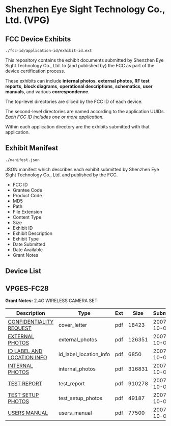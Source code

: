 # Shenzhen Eye Sight Technology Co., Ltd. (VPG)
## FCC Device Exhibits

```
./fcc-id/application-id/exhibit-id.ext
```

This repository contains the exhibit documents submitted by Shenzhen Eye Sight Technology Co., Ltd. to (and published by) the FCC as part of the device certification process.

These exhibits can include **internal photos**, **external photos**, **RF test reports**, **block diagrams**, **operational descriptions**, **schematics**, **user manuals**, and various **correspondence**.

The top-level directories are sliced by the FCC ID of each device.

The second-level directories are named according to the application UUIDs. *Each FCC ID includes one or more application.*

Within each application directory are the exhibits submitted with that application. 

## Exhibit Manifest

```
./manifest.json
```

JSON manifest which describes each exhibit submitted by Shenzhen Eye Sight Technology Co., Ltd. and published by the FCC.

- FCC ID
- Grantee Code
- Product Code
- MD5
- Path
- File Extension
- Content Type
- Size
- Exhibit ID
- Exhibit Description
- Exhibit Type
- Date Submitted
- Date Available
- Grant Notes

## Device List
## VPGES-FC28
**Grant Notes:** 2.4G WIRELESS CAMERA SET

| Description | Type | Ext | Size | Submitted | Available |
| ----------- | ---- | --- | ---- | --------- | --------- |
| [CONFIDENTIALITY REQUEST](VPGES-FC28/592252e42c71f418b414de7dfc54d252/850094.pdf) | cover_letter | pdf | 18423 | 2007-10-02 | 2007-10-08 |
| [EXTERNAL PHOTOS](VPGES-FC28/592252e42c71f418b414de7dfc54d252/850095.pdf) | external_photos | pdf | 126351 | 2007-10-02 | 2007-10-08 |
| [ID LABEL AND LOCATION INFO](VPGES-FC28/592252e42c71f418b414de7dfc54d252/850096.pdf) | id_label_location_info | pdf | 6850 | 2007-10-02 | 2007-10-08 |
| [INTERNAL PHOTOS](VPGES-FC28/592252e42c71f418b414de7dfc54d252/850097.pdf) | internal_photos | pdf | 316831 | 2007-10-02 | 2007-10-08 |
| [TEST REPORT](VPGES-FC28/592252e42c71f418b414de7dfc54d252/850098.pdf) | test_report | pdf | 910278 | 2007-10-02 | 2007-10-08 |
| [TEST SETUP PHOTOS](VPGES-FC28/592252e42c71f418b414de7dfc54d252/850099.pdf) | test_setup_photos | pdf | 49187 | 2007-10-02 | 2007-10-08 |
| [USERS MANUAL](VPGES-FC28/592252e42c71f418b414de7dfc54d252/850100.pdf) | users_manual | pdf | 77500 | 2007-10-02 | 2007-10-08 |
